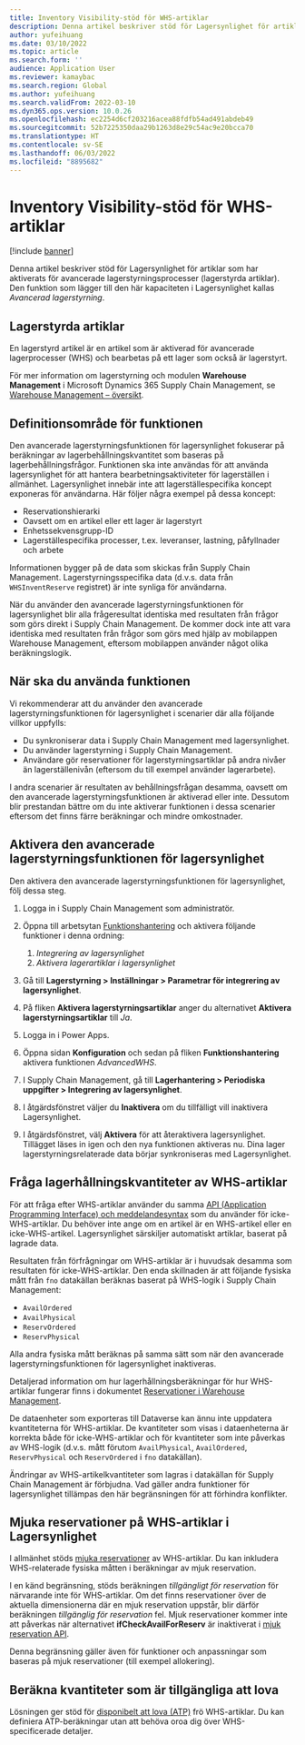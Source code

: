 ```yaml
---
title: Inventory Visibility-stöd för WHS-artiklar
description: Denna artikel beskriver stöd för Lagersynlighet för artiklar som har aktiverats för avancerade lagerstyrningsprocesser (lagerstyrda artiklar).
author: yufeihuang
ms.date: 03/10/2022
ms.topic: article
ms.search.form: ''
audience: Application User
ms.reviewer: kamaybac
ms.search.region: Global
ms.author: yufeihuang
ms.search.validFrom: 2022-03-10
ms.dyn365.ops.version: 10.0.26
ms.openlocfilehash: ec2254d6cf203216acea88fdfb54ad491abdeb49
ms.sourcegitcommit: 52b7225350daa29b1263d8e29c54ac9e20bcca70
ms.translationtype: HT
ms.contentlocale: sv-SE
ms.lasthandoff: 06/03/2022
ms.locfileid: "8895682"
---
```

# <a name="inventory-visibility-support-for-whs-items"></a>Inventory Visibility-stöd för WHS-artiklar

[!include [banner](../includes/banner.md)]

Denna artikel beskriver stöd för Lagersynlighet för artiklar som har aktiverats för avancerade lagerstyrningsprocesser (lagerstyrda artiklar). Den funktion som lägger till den här kapaciteten i Lagersynlighet kallas *Avancerad lagerstyrning*.

## <a name="whs-items"></a>Lagerstyrda artiklar

En lagerstyrd artikel är en artikel som är aktiverad för avancerade lagerprocesser (WHS) och bearbetas på ett lager som också är lagerstyrt.

För mer information om lagerstyrning och modulen **Warehouse Management** i Microsoft Dynamics 365 Supply Chain Management, se [Warehouse Management – översikt](../warehousing/warehouse-management-overview.md).

## <a name="scope-of-the-feature"></a>Definitionsområde för funktionen

Den avancerade lagerstyrningsfunktionen för lagersynlighet fokuserar på beräkningar av lagerbehållningskvantitet som baseras på lagerbehållningsfrågor. Funktionen ska inte användas för att använda lagersynlighet för att hantera bearbetningsaktiviteter för lagerställen i allmänhet. Lagersynlighet innebär inte att lagerställespecifika koncept exponeras för användarna. Här följer några exempel på dessa koncept:

- Reservationshierarki
- Oavsett om en artikel eller ett lager är lagerstyrt
- Enhetssekvensgrupp-ID
- Lagerställespecifika processer, t.ex. leveranser, lastning, påfyllnader och arbete

Informationen bygger på de data som skickas från Supply Chain Management. Lagerstyrningsspecifika data (d.v.s. data från `WHSInventReserve` registret) är inte synliga för användarna.

När du använder den avancerade lagerstyrningsfunktionen för lagersynlighet blir alla frågeresultat identiska med resultaten från frågor som görs direkt i Supply Chain Management. De kommer dock inte att vara identiska med resultaten från frågor som görs med hjälp av mobilappen Warehouse Management, eftersom mobilappen använder något olika beräkningslogik.

## <a name="when-to-use-the-feature"></a>När ska du använda funktionen

Vi rekommenderar att du använder den avancerade lagerstyrningsfunktionen för lagersynlighet i scenarier där alla följande villkor uppfylls:

- Du synkroniserar data i Supply Chain Management med lagersynlighet.
- Du använder lagerstyrning i Supply Chain Management.
- Användare gör reservationer för lagerstyrningsartiklar på andra nivåer än lagerställenivån (eftersom du till exempel använder lagerarbete).

I andra scenarier är resultaten av behållningsfrågan desamma, oavsett om den avancerade lagerstyrningsfunktionen är aktiverad eller inte. Dessutom blir prestandan bättre om du inte aktiverar funktionen i dessa scenarier eftersom det finns färre beräkningar och mindre omkostnader.

## <a name="enable-the-advanced-whs-feature-for-inventory-visibility"></a>Aktivera den avancerade lagerstyrningsfunktionen för lagersynlighet

Den aktivera den avancerade lagerstyrningsfunktionen för lagersynlighet, följ dessa steg.

1. Logga in i Supply Chain Management som administratör.
1. Öppna till arbetsytan [Funktionshantering](../../fin-ops-core/fin-ops/get-started/feature-management/feature-management-overview.md) och aktivera följande funktioner i denna ordning:

    1. *Integrering av lagersynlighet*
    1. *Aktivera lagerartiklar i lagersynlighet*

1. Gå till **Lagerstyrning \> Inställningar \> Parametrar för integrering av lagersynlighet**.
1. På fliken **Aktivera lagerstyrningsartiklar** anger du alternativet **Aktivera lagerstyrningsartiklar** till *Ja*.
1. Logga in i Power Apps.
1. Öppna sidan **Konfiguration** och sedan på fliken **Funktionshantering** aktivera funktionen *AdvancedWHS*.
1. I Supply Chain Management, gå till **Lagerhantering \> Periodiska uppgifter \> Integrering av lagersynlighet**.
1. I åtgärdsfönstret väljer du **Inaktivera** om du tillfälligt vill inaktivera Lagersynlighet.
1. I åtgärdsfönstret, välj **Aktivera** för att återaktivera lagersynlighet. Tillägget läses in igen och den nya funktionen aktiveras nu. Dina lager lagerstyrningsrelaterade data börjar synkroniseras med Lagersynlighet.

## <a name="query-on-hand-quantities-of-whs-items"></a>Fråga lagerhållningskvantiteter av WHS-artiklar

För att fråga efter WHS-artiklar använder du samma [API (Application Programming Interface) och meddelandesyntax](inventory-visibility-api.md) som du använder för icke-WHS-artiklar. Du behöver inte ange om en artikel är en WHS-artikel eller en icke-WHS-artikel. Lagersynlighet särskiljer automatiskt artiklar, baserat på lagrade data.

Resultaten från förfrågningar om WHS-artiklar är i huvudsak desamma som resultaten för icke-WHS-artiklar. Den enda skillnaden är att följande fysiska mått från `fno` datakällan beräknas baserat på WHS-logik i Supply Chain Management:

- `AvailOrdered`
- `AvailPhysical`
- `ReservOrdered`
- `ReservPhysical`

Alla andra fysiska mått beräknas på samma sätt som när den avancerade lagerstyrningsfunktionen för lagersynlighet inaktiveras.

Detaljerad information om hur lagerhållningsberäkningar för hur WHS-artiklar fungerar finns i dokumentet [Reservationer i Warehouse Management](https://www.microsoft.com/download/details.aspx?id=43284).

De dataenheter som exporteras till Dataverse kan ännu inte uppdatera kvantiteterna för WHS-artiklar. De kvantiteter som visas i dataenheterna är korrekta både för icke-WHS-artiklar och för kvantiteter som inte påverkas av WHS-logik (d.v.s. mått förutom `AvailPhysical`, `AvailOrdered`, `ReservPhysical` och `ReservOrdered` i `fno` datakällan).

Ändringar av WHS-artikelkvantiteter som lagras i datakällan för Supply Chain Management är förbjudna. Vad gäller andra funktioner för lagersynlighet tillämpas den här begränsningen för att förhindra konflikter.

## <a name="soft-reservations-on-whs-items-in-inventory-visibility"></a>Mjuka reservationer på WHS-artiklar i Lagersynlighet

I allmänhet stöds [mjuka reservationer](inventory-visibility-reservations.md) av WHS-artiklar. Du kan inkludera WHS-relaterade fysiska måtten i beräkningar av mjuk reservation. 

I en känd begränsning, stöds beräkningen *tillgängligt för reservation* för närvarande inte för WHS-artiklar. Om det finns reservationer över de aktuella dimensionerna där en mjuk reservation uppstår, blir därför beräkningen *tillgänglig för reservation* fel. Mjuk reservationer kommer inte att påverkas när alternativet **ifCheckAvailForReserv** är inaktiverat i [mjuk reservation API](inventory-visibility-api.md#create-one-reservation-event).

Denna begränsning gäller även för funktioner och anpassningar som baseras på mjuk reservationer (till exempel allokering).

## <a name="calculate-available-to-promise-quantities"></a>Beräkna kvantiteter som är tillgängliga att lova

Lösningen ger stöd för [disponibelt att lova (ATP)](inventory-visibility-available-to-promise.md) frö WHS-artiklar. Du kan definiera ATP-beräkningar utan att behöva oroa dig över WHS-specificerade detaljer.
